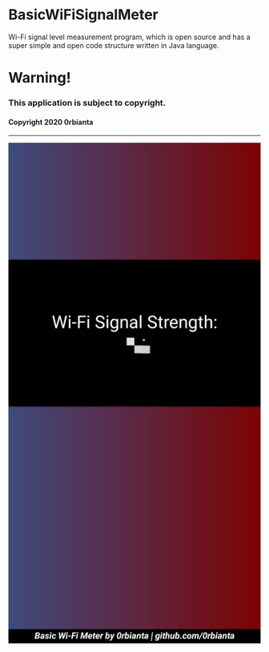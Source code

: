 # BasicWiFiSignalMeter

Wi-Fi signal level measurement program, which is open source and has a super simple and open code structure written in Java language.
# Warning!
<H3>This application is subject to copyright.</H3>
<H4>Copyright 2020 0rbianta</H4>
<hr>
<img src="picture(s)/wifiSignalMeter.png">
